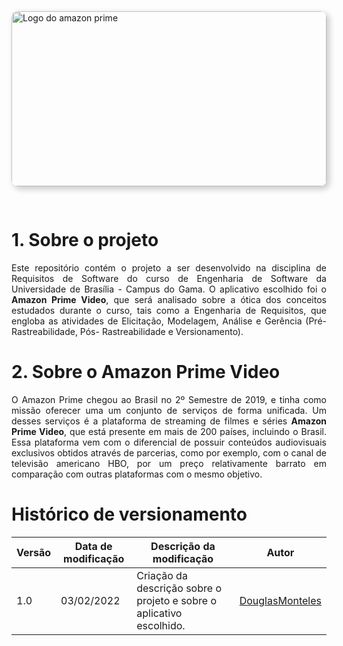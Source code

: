 <style>
  .logo-amazon-prime {
    width: 100%;
    height: 280px;
    border-radius: 10px;
    box-shadow: 4px 4px 10px 1px #ccc;
    margin-bottom: 30px; 
  }

  p {
    text-align: justify;
    margin-bottom: 20px;
  } 
</style>

<img class="logo-amazon-prime" src="https://vigilianerd.com.br/wp-content/uploads/2019/07/Vig%C3%ADlia-Nerd-Amazon-Capa.png" alt="Logo do amazon prime">

# 1. Sobre o projeto
<p>
  Este repositório contém o projeto a ser  desenvolvido na disciplina de Requisitos de Software do curso de Engenharia de Software da Universidade de Brasília - Campus do Gama. O aplicativo escolhido foi o <strong>Amazon Prime Video</strong>, que será analisado sobre a ótica dos conceitos estudados durante o curso, tais como a Engenharia de Requisitos, que engloba as atividades de Elicitação, Modelagem, Análise e Gerência (Pré-Rastreabilidade, Pós- Rastreabilidade e
  Versionamento).
</p>

# 2. Sobre o Amazon Prime Video
<p>
  O Amazon Prime chegou ao Brasil no 2º Semestre de 2019, e tinha como missão oferecer uma um conjunto de serviços de forma unificada. Um desses serviços é a plataforma de streaming de filmes e séries <strong>Amazon Prime Video</strong>, que está presente em mais de 200 países, incluindo o Brasil. Essa plataforma vem com o diferencial de possuir conteúdos audiovisuais exclusivos obtidos através de parcerias, como por exemplo, com o canal de televisão americano HBO, por um preço relativamente barrato em comparação com outras plataformas com o mesmo objetivo.
</p>

# Histórico de versionamento

|Versão|Data de modificação|Descrição da modificação|Autor|
|-|-|-|-|
|1.0|03/02/2022|Criação da descrição sobre o projeto e sobre o aplicativo escolhido.|[DouglasMonteles]('https://github.com/douglasmonteles')|